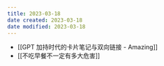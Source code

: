 ```yaml
---
title: 2023-03-18
date created: 2023-03-18
date modified: 2023-03-18
---
```

- [[GPT 加持时代的卡片笔记与双向链接 - Amazing]]
- [[不吃早餐不一定有多大危害]]
